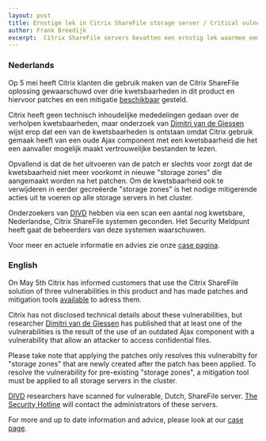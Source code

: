 ```yaml
---
layout: post
title: Ernstige lek in Citrix ShareFile storage server / Critical vulnerability in Citrix ShareFile storage server
author: Frank Breedijk
excerpt:  Citrix ShareFile servers bevatten een ernstig lek waarmee een aanvaller gevoelige informatie kan achterhalen / Citrix ShareFile servers contain a vulnerability that allows an attacker to obtain sensitive information.
---
```


### Nederlands

Op 5 mei heeft Citrix klanten die gebruik maken van de Citrix ShareFile oplossing gewaarschuwd over drie kwetsbaarheden in dit product en hiervoor patches en een mitigatie [beschikbaar](https://support.citrix.com/article/CTX269341) gesteld. 

Citrix heeft geen technisch inhoudelijke mededelingen gedaan over de verholpen kwetsbaarheden, maar onderzoek van [Dimitri van de Giessen](https://twitter.com/DimitriNL) wijst erop dat een van de kwetsbaarheden is ontstaan omdat Citrix gebruik gemaak heeft van een oude Ajax component met een kwetsbaarheid die het een aanvaller mogelijk maakt vertrouwelijke bestanden te lezen.

Opvallend is dat de het uitvoeren van de patch er slechts voor zorgt dat de kwetsbaarheid niet meer voorkomt in nieuwe "storage zones" die aangemaakt worden na het patchen. Om de kwetsbaarheid ook te verwijderen in eerder gecreëerde "storage zones" is het nodige mitigerende acties uit te voeren op alle storage servers in het cluster.

Onderzoekers van [DIVD](https://www.divd.nl) hebben via een scan een aantal nog kwetsbare, Nederlandse, Citrix ShareFile systemen geconden. Het Security Meldpunt heeft gaat de beheerders van deze systemen waarschuwen.

Voor meer en actuele informatie en advies zie onze [case pagina](/DIVD-2020-00007/).

### English

On May 5th Citrix has informed customers that use the Citrix ShareFile solution of three vulnerabilities in this product and has made patches and mitigation tools [available](https://support.citrix.com/article/CTX269341) to adress them. 

Citrix has not disclosed technical details about these vulnerabilities, but researcher [Dimitri van de Giessen](https://twitter.com/DimitriNL) has published that at least one of the vulnerabilities is the result of the use of an outdated Ajax component with a vulnerability that allow an attacker to access confidential files.

Please take note that applying the patches only resolves this vulnerabilty for "storage zones" that are newly created after the patch has been applied. To resolve the vulnerability for pre-existing "storage zones", a mitigation tool must be applied to all storage servers in the cluster.

[DIVD](https://www.divd.nl) researchers have scanned for vulnerable, Dutch, ShareFile server. [The Security Hotline](https://www.securitymeldpunt.nl) will contact the administrators of these servers.

For more and up to date information and advice, please look at our [case page](/DIVD-2020-00007/).
